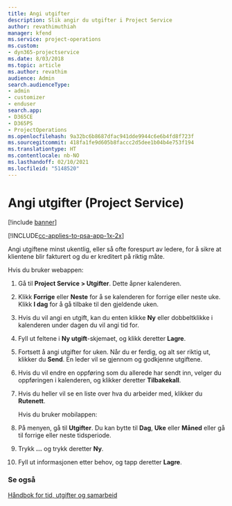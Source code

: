 ```yaml
---
title: Angi utgifter
description: Slik angir du utgifter i Project Service
author: revathimuthiah
manager: kfend
ms.service: project-operations
ms.custom:
- dyn365-projectservice
ms.date: 8/03/2018
ms.topic: article
ms.author: revathim
audience: Admin
search.audienceType:
- admin
- customizer
- enduser
search.app:
- D365CE
- D365PS
- ProjectOperations
ms.openlocfilehash: 9a32bc6b8687dfac941dde9944c6e6b4fd8f723f
ms.sourcegitcommit: 418fa1fe9d605b8faccc2d5dee1b04b4e753f194
ms.translationtype: HT
ms.contentlocale: nb-NO
ms.lasthandoff: 02/10/2021
ms.locfileid: "5148520"
---
```

# <a name="enter-expenses-project-service"></a>Angi utgifter (Project Service)

[!include [banner](../includes/psa-now-project-operations.md)]

[!INCLUDE[cc-applies-to-psa-app-1x-2x](../includes/cc-applies-to-psa-app-1x-2x.md)]

Angi utgiftene minst ukentlig, eller så ofte forespurt av ledere, for å sikre at klientene blir fakturert og du er kreditert på riktig måte.  
  
 Hvis du bruker webappen:  
  
1. Gå til **Project Service > Utgifter**. Dette åpner kalenderen.  
  
2. Klikk **Forrige** eller **Neste** for å se kalenderen for forrige eller neste uke. Klikk **I dag** for å gå tilbake til den gjeldende uken.  
  
3. Hvis du vil angi en utgift, kan du enten klikke **Ny** eller dobbeltklikke i kalenderen under dagen du vil angi tid for.  
  
4. Fyll ut feltene i **Ny utgift**-skjemaet, og klikk deretter **Lagre**.  
  
5. Fortsett å angi utgifter for uken. Når du er ferdig, og alt ser riktig ut, klikker du **Send**. En leder vil se gjennom og godkjenne utgiftene.  
  
6. Hvis du vil endre en oppføring som du allerede har sendt inn, velger du oppføringen i kalenderen, og klikker deretter **Tilbakekall**.  
  
7. Hvis du heller vil se en liste over hva du arbeider med, klikker du **Rutenett**.  
  
   Hvis du bruker mobilappen:  
  
8. På menyen, gå til **Utgifter**.     Du kan bytte til **Dag**, **Uke** eller **Måned** eller gå til forrige eller neste tidsperiode.  
  
9. Trykk **…** og trykk deretter **Ny**.  
  
10. Fyll ut informasjonen etter behov, og tapp deretter **Lagre**.  
  
### <a name="see-also"></a>Se også  
 [Håndbok for tid, utgifter og samarbeid](../psa/time-expense-collaboration-guide.md)
